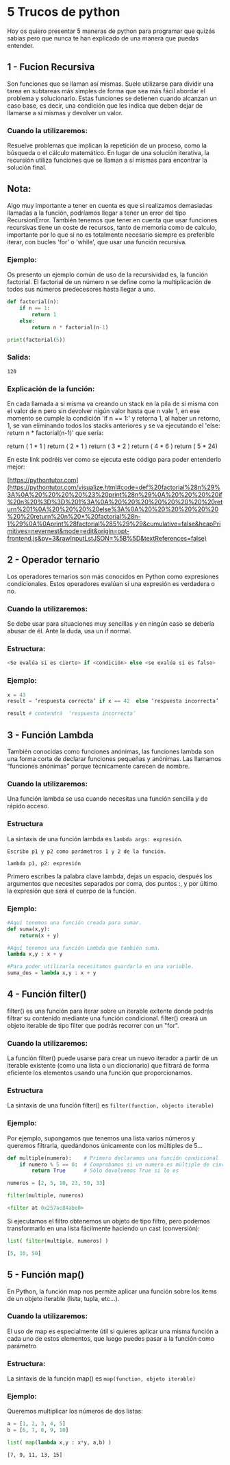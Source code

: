# 5 Trucos de python

Hoy os quiero presentar 5 maneras de python para programar que quizás sabias pero que nunca te han explicado de una manera que puedas entender. 

## 1 - Fucion Recursiva
Son funciones que se llaman así mismas. Suele utilizarse para dividir una tarea en subtareas más simples de forma que sea más fácil abordar el problema y solucionarlo. Estas funciones se detienen cuando alcanzan un caso base, es decir, una condición que les indica que deben dejar de llamarse a sí mismas y devolver un valor.

### Cuando la utilizaremos:
Resuelve problemas que implican la repetición de un proceso, como la búsqueda o el cálculo matemático. En lugar de una solución iterativa, la recursión utiliza funciones que se llaman a sí mismas para encontrar la solución final.

## Nota:
Algo muy importante a tener en cuenta es que si realizamos demasiadas llamadas a la función, podríamos llegar a tener un error del tipo RecursionError.
También tenemos que tener en cuenta que usar funciones recursivas tiene un coste de recursos, tanto de memoria como de calculo, importante por lo que si no es totalmente necesario siempre es preferible iterar, con bucles 'for' o 'while', que usar una función recursiva. 

### Ejemplo:
Os presento un ejemplo común de uso de la recursividad es, la función factorial. El factorial de un número n se define como la multiplicación de todos sus números predecesores hasta llegar a uno.

```python
def factorial(n):
    if n == 1:
        return 1
    else:
        return n * factorial(n-1)

print(factorial(5))
```

### Salida:

```text
120
```

### Explicación de la función:
En cada llamada a si misma va creando un stack en la pila de si misma con el valor de n pero sin devolver nigún valor hasta que n vale 1, en ese momento se cumple la condición 'if n == 1:' y retorna 1, al haber un retorno, 1, se van eliminando todos los stacks anteriores y se va ejecutando el 'else: return n * factorial(n-1)' que sería:

return ( 1 * 1 )
return ( 2 * 1 ) 
return ( 3 * 2 )
return ( 4 * 6 )
return ( 5 * 24)

En este link podréis ver como se ejecuta este código para poder entenderlo mejor:

[https://pythontutor.com](https://pythontutor.com/visualize.html#code=def%20factorial%28n%29%3A%0A%20%20%20%20%23%20print%28n%29%0A%20%20%20%20if%20n%20%3D%3D%201%3A%0A%20%20%20%20%20%20%20%20return%201%0A%20%20%20%20else%3A%0A%20%20%20%20%20%20%20%20return%20n%20*%20factorial%28n-1%29%0A%0Aprint%28factorial%285%29%29&cumulative=false&heapPrimitives=nevernest&mode=edit&origin=opt-frontend.js&py=3&rawInputLstJSON=%5B%5D&textReferences=false)



## 2 - Operador ternario
Los operadores ternarios son más conocidos en Python como expresiones condicionales. Estos operadores evalúan si una expresión es verdadera o no.

### Cuando la utilizaremos:
Se debe usar para situaciones muy sencillas y en ningún caso se debería abusar de él. Ante la duda, usa un if normal.

### Estructura:

```python
<Se evalúa si es cierto> if <condición> else <se evalúa si es falso>
```

### Ejemplo:
```python
x = 43
result = ‘respuesta correcta’ if x == 42  else ‘respuesta incorrecta’

result # contendrá  ‘respuesta incorrecta’
```


## 3 - Función Lambda
También conocidas como funciones anónimas, las funciones lambda son una forma corta de declarar funciones pequeñas y anónimas. Las llamamos “funciones anónimas” porque técnicamente carecen de nombre.

### Cuando la utilizaremos:
Una función lambda se usa cuando necesitas una función sencilla y de rápido acceso. 

### Estructura
La sintaxis de una función lambda es ```lambda args: expresión```. 

```text
Escribo p1 y p2 como parámetros 1 y 2 de la función.

lambda p1, p2: expresión
```

Primero escribes la palabra clave lambda, dejas un espacio, después los argumentos que necesites separados por coma, dos puntos :, y por último la expresión que será el cuerpo de la función.

### Ejemplo:

```python
#Aquí tenemos una función creada para sumar.
def suma(x,y):
    return(x + y)

#Aquí tenemos una función Lambda que también suma.
lambda x,y : x + y

#Para poder utilizarla necesitamos guardarla en una variable.
suma_dos = lambda x,y : x + y
```


## 4 - Función filter()
filter() es una función para iterar sobre un iterable exitente donde podrás filtrar su contenido mediante una función condicional. filter() creará un objeto iterable de tipo filter que podrás recorrer con un "for".

### Cuando la utilizaremos:
La función filter() puede usarse para crear un nuevo iterador a partir de un iterable existente (como una lista o un diccionario) que filtrará de forma eficiente los elementos usando una función que proporcionamos.

### Estructura
La sintaxis de una función filter() es ```filter(function, objecto iterable)```

### Ejemplo:
Por ejemplo, supongamos que tenemos una lista varios números y queremos filtrarla, quedándonos únicamente con los múltiples de 5...

```python
def multiple(numero):    # Primero declaramos una función condicional
    if numero % 5 == 0:  # Comprobamos si un numero es múltiple de cinco
        return True      # Sólo devolvemos True si lo es

numeros = [2, 5, 10, 23, 50, 33]

filter(multiple, numeros)
```

```python
<filter at 0x257ac84abe0>
```

Si ejecutamos el filtro obtenemos un objeto de tipo filtro, pero podemos transformarlo en una lista fácilmente haciendo un cast (conversión):

```python
list( filter(multiple, numeros) )

[5, 10, 50]
```

## 5 - Función map()
En Python, la función map nos permite aplicar una función sobre los items de un objeto iterable (lista, tupla, etc...).

### Cuando la utilizaremos:
El uso de map es especialmente útil si quieres aplicar una misma función a cada uno de estos elementos, que luego puedes pasar a la función como parámetro

### Estructura:
La sintaxis de la función map() es ```map(function, objeto iterable) ```

### Ejemplo:

Queremos multiplicar los números de dos listas:

```python
a = [1, 2, 3, 4, 5]
b = [6, 7, 8, 9, 10]

list( map(lambda x,y : x*y, a,b) )
```

```bash
[7, 9, 11, 13, 15]
```